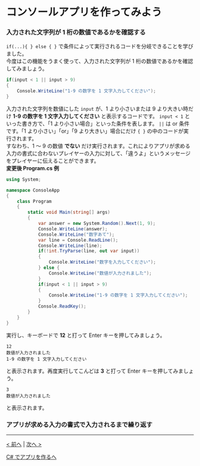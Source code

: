 # コンソールアプリを作ってみよう

### 入力された文字列が 1 桁の数値であるかを確認する

```if(...){ } else { }``` で条件によって実行されるコードを分岐できることを学びました。  
今度はこの機能をうまく使って、入力された文字列が 1 桁の数値であるかを確認してみましょう。
```cs
if(input < 1 || input > 9)
{
    Console.WriteLine("1-9 の数字を 1 文字入力してください");
}
```
入力された文字列を数値にした ```input``` が、1 より小さいまたは 9 より大きい時だけ **1-9 の数字を 1 文字入力してください** と表示するコードです。 ```input < 1``` といった書き方で、「1 より小さい場合」といった条件を表します。 ```||``` は or 条件です。「1 より小さい」「or」「9 より大きい」場合にだけ ```{ }``` の中のコードが実行されます。  
すなわち、1 ～ 9 の数値 **でない** だけ実行されます。これによりアプリが求める入力の書式に合わないプレイヤーの入力に対して、「違うよ」というメッセージをプレイヤーに伝えることができます。  
**変更後 Program.cs 例**
```cs
using System;

namespace ConsoleApp
{
    class Program
    {
        static void Main(string[] args)
        {
            var answer = new System.Random().Next(1, 9);
            Console.WriteLine(answer);
            Console.WriteLine("数字あて");
            var line = Console.ReadLine();
            Console.WriteLine(line);
            if(!int.TryParse(line, out var input))
            {
                Console.WriteLine("数字を入力してください");
            } else {
                Console.WriteLine("数値が入力されました");
            }
            if(input < 1 || input > 9)
            {
                Console.WriteLine("1-9 の数字を 1 文字入力してください");
            }
            Console.ReadKey();
        }
    }
}
```
実行し、キーボードで **12** と打って Enter キーを押してみましょう。
```
12
数値が入力されました
1-9 の数字を 1 文字入力してください
```
と表示されます。再度実行してこんどは **3** と打って Enter キーを押してみましょう。  
```
3
数値が入力されました
```
と表示されます。

### アプリが求める入力の書式で入力されるまで繰り返す



<hr />

[< 前へ](./textbook02.md) | [次へ >](./textbook04.md)  

[C# でアプリを作るへ](../../textbook/practice.md)